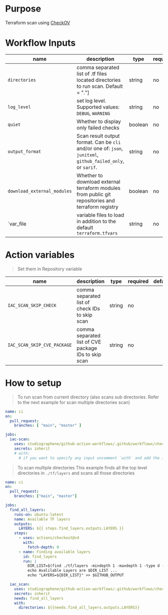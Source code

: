 # Purpose

Terraform scan using [CheckOV](https://github.com/marketplace/actions/checkov-github-action)

# Workflow Inputs

|name|description|type|required| default|
|---|--|--|--|--|
|`directories`| comma separated list of .tf files located directories to run scan. Default = "."] |string| no| `.`|
| `log_level` | set log level. Supported values: `DEBUG`, `WARNING` | string | no | `WARNING`  |
| `quiet` | Whether to display only failed checks | boolean | no | `true`  |
| `output_format` | Scan result output format. Can be `cli` and/or one of: `json`, `junitxml`, `github_failed_only`, or `sarif`.|string | no | `cli,sarif`  |
| `download_external_modules` | Whether to download external terraform modules from public git repositories and terraform registry | boolean |no | `true`  |
| `var_file | variable files to load in addition to the default `terraform.tfvars` | string | no |   |

# Action variables
> Set them in Repository variable 

|name|description|type|required| default|
|---|--|--|--|--|
| `IAC_SCAN_SKIP_CHECK` | comma separated list of check IDs to skip scan | string | no |   |
| `IAC_SCAN_SKIP_CVE_PACKAGE` | comma separated list of CVE package IDs to skip scan | string | no  |   |

# How to setup

> To run scan from current directory (also scans sub directories. Refer to the next example for scan multiple directories scan)

```yaml
name: ci
on:
  pull_request:
    branches: [ "main", "master" ]

jobs:
  iac-scan:
    uses: studiographene/github-action-workflows/.github/workflows/checkov-terraform-iac-scan.yml@v1
    secrets: inherit
    # with:
      # if you want to specify any input uncomment `with` and add the inputs that you want to set.
```

> To scan multiple directories
> This example finds all the top level directories in `./tf/layers` and scans all those directories

```yaml
name: ci
on:
  pull_request:
    branches: ["main", "master"]

jobs:
  find_all_layers:
    runs-on: ubuntu-latest
    name: Available TF layers
    outputs:
      LAYERS: ${{ steps.find_layers.outputs.LAYERS }}
    steps:
      - uses: actions/checkout@v4
        with:
          fetch-depth: 0
      - name: Finding available layers
        id: find_layers
        run: |
          DIR_LIST=$(find ./tf/layers -mindepth 1 -maxdepth 1 -type d -exec printf '{"directory": "%s"}' {} \; | jq -s . | jq -c 'map(.directory)')
          echo Avalilable Layers are $DIR_LIST ...
          echo "LAYERS=${DIR_LIST}" >> $GITHUB_OUTPUT

  iac_scan:
    uses: studiographene/github-action-workflows/.github/workflows/checkov-terraform-iac-scan.yml@v1
    secrets: inherit
    needs: find_all_layers
    with:
      directories: ${{needs.find_all_layers.outputs.LAYERS}}
```

